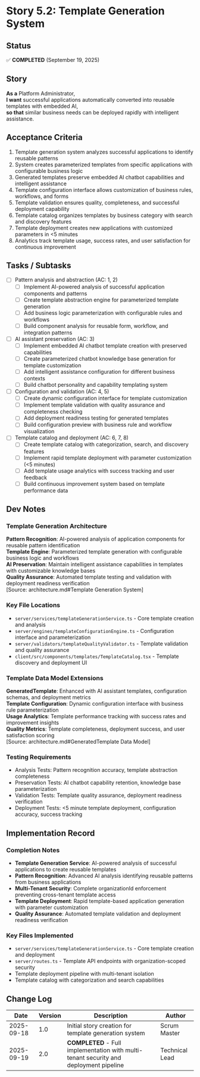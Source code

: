 # Story 5.2: Template Generation System

## Status
✅ **COMPLETED** (September 19, 2025)

## Story
**As a** Platform Administrator,  
**I want** successful applications automatically converted into reusable templates with embedded AI,  
**so that** similar business needs can be deployed rapidly with intelligent assistance.

## Acceptance Criteria
1. Template generation system analyzes successful applications to identify reusable patterns
2. System creates parameterized templates from specific applications with configurable business logic
3. Generated templates preserve embedded AI chatbot capabilities and intelligent assistance
4. Template configuration interface allows customization of business rules, workflows, and forms
5. Template validation ensures quality, completeness, and successful deployment capability
6. Template catalog organizes templates by business category with search and discovery features
7. Template deployment creates new applications with customized parameters in <5 minutes
8. Analytics track template usage, success rates, and user satisfaction for continuous improvement

## Tasks / Subtasks
- [ ] Pattern analysis and abstraction (AC: 1, 2)
  - [ ] Implement AI-powered analysis of successful application components and patterns
  - [ ] Create template abstraction engine for parameterized template generation
  - [ ] Add business logic parameterization with configurable rules and workflows
  - [ ] Build component analysis for reusable form, workflow, and integration patterns
- [ ] AI assistant preservation (AC: 3)
  - [ ] Implement embedded AI chatbot template creation with preserved capabilities
  - [ ] Create parameterized chatbot knowledge base generation for template customization
  - [ ] Add intelligent assistance configuration for different business contexts
  - [ ] Build chatbot personality and capability templating system
- [ ] Configuration and validation (AC: 4, 5)
  - [ ] Create dynamic configuration interface for template customization
  - [ ] Implement template validation with quality assurance and completeness checking
  - [ ] Add deployment readiness testing for generated templates
  - [ ] Build configuration preview with business rule and workflow visualization
- [ ] Template catalog and deployment (AC: 6, 7, 8)
  - [ ] Create template catalog with categorization, search, and discovery features
  - [ ] Implement rapid template deployment with parameter customization (<5 minutes)
  - [ ] Add template usage analytics with success tracking and user feedback
  - [ ] Build continuous improvement system based on template performance data

## Dev Notes

### Template Generation Architecture
**Pattern Recognition**: AI-powered analysis of application components for reusable pattern identification  
**Template Engine**: Parameterized template generation with configurable business logic and workflows  
**AI Preservation**: Maintain intelligent assistance capabilities in templates with customizable knowledge bases  
**Quality Assurance**: Automated template testing and validation with deployment readiness verification  
[Source: architecture.md#Template Generation System]

### Key File Locations
- `server/services/templateGenerationService.ts` - Core template creation and analysis
- `server/engines/templateConfigurationEngine.ts` - Configuration interface and parameterization
- `server/validators/templateQualityValidator.ts` - Template validation and quality assurance
- `client/src/components/templates/TemplateCatalog.tsx` - Template discovery and deployment UI

### Template Data Model Extensions
**GeneratedTemplate**: Enhanced with AI assistant templates, configuration schemas, and deployment metrics  
**Template Configuration**: Dynamic configuration interface with business rule parameterization  
**Usage Analytics**: Template performance tracking with success rates and improvement insights  
**Quality Metrics**: Template completeness, deployment success, and user satisfaction scoring  
[Source: architecture.md#GeneratedTemplate Data Model]

### Testing Requirements
- Analysis Tests: Pattern recognition accuracy, template abstraction completeness
- Preservation Tests: AI chatbot capability retention, knowledge base parameterization
- Validation Tests: Template quality assurance, deployment readiness verification
- Deployment Tests: <5 minute template deployment, configuration accuracy, success tracking

## Implementation Record

### Completion Notes
- **Template Generation Service**: AI-powered analysis of successful applications to create reusable templates
- **Pattern Recognition**: Advanced AI analysis identifying reusable patterns from business applications
- **Multi-Tenant Security**: Complete organizationId enforcement preventing cross-tenant template access
- **Template Deployment**: Rapid template-based application generation with parameter customization
- **Quality Assurance**: Automated template validation and deployment readiness verification

### Key Files Implemented
- `server/services/templateGenerationService.ts` - Core template creation and deployment
- `server/routes.ts` - Template API endpoints with organization-scoped security
- Template deployment pipeline with multi-tenant isolation
- Template catalog with categorization and search capabilities

## Change Log
| Date | Version | Description | Author |
|------|---------|-------------|---------|
| 2025-09-18 | 1.0 | Initial story creation for template generation system | Scrum Master |
| 2025-09-19 | 2.0 | **COMPLETED** - Full implementation with multi-tenant security and deployment pipeline | Technical Lead |